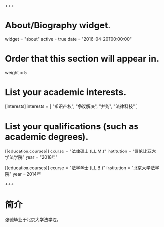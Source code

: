 ﻿+++
# About/Biography widget.
widget = "about"
active = true
date = "2016-04-20T00:00:00"

# Order that this section will appear in.
weight = 5

# List your academic interests.
[interests]
  interests = [ "知识产权",
    "争议解决",
    "并购",
    "法律科技"
  ]

# List your qualifications (such as academic degrees).
[[education.courses]]
  course = "法律硕士 (LL.M.)"
  institution = "哥伦比亚大学法学院"
  year = "2018年"

[[education.courses]]
  course = "法学学士 (LL.B.)"
  institution = "北京大学法学院"
  year = 2014年

+++

# 简介


张驰毕业于北京大学法学院。
